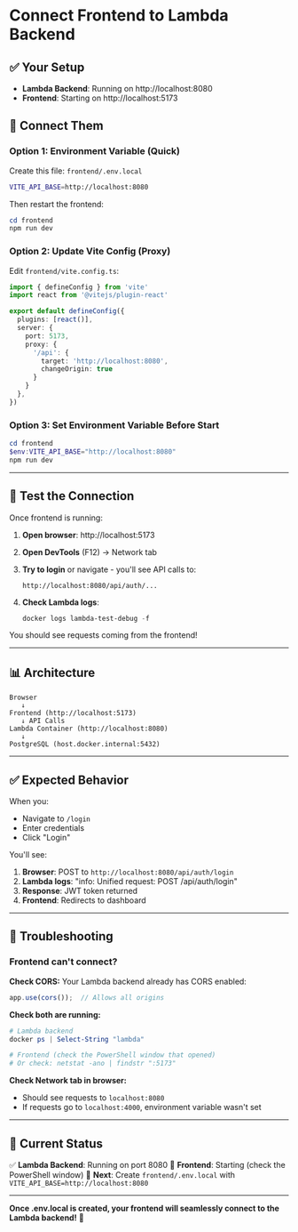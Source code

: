 # Connect Frontend to Lambda Backend

## ✅ Your Setup

- **Lambda Backend**: Running on http://localhost:8080
- **Frontend**: Starting on http://localhost:5173

## 🔌 Connect Them

### **Option 1: Environment Variable (Quick)**

Create this file: `frontend/.env.local`
```bash
VITE_API_BASE=http://localhost:8080
```

Then restart the frontend:
```powershell
cd frontend
npm run dev
```

### **Option 2: Update Vite Config (Proxy)**

Edit `frontend/vite.config.ts`:
```typescript
import { defineConfig } from 'vite'
import react from '@vitejs/plugin-react'

export default defineConfig({
  plugins: [react()],
  server: {
    port: 5173,
    proxy: {
      '/api': {
        target: 'http://localhost:8080',
        changeOrigin: true
      }
    }
  },
})
```

### **Option 3: Set Environment Variable Before Start**

```powershell
cd frontend
$env:VITE_API_BASE="http://localhost:8080"
npm run dev
```

---

## 🧪 Test the Connection

Once frontend is running:

1. **Open browser**: http://localhost:5173

2. **Open DevTools** (F12) → Network tab

3. **Try to login** or navigate - you'll see API calls to:
   ```
   http://localhost:8080/api/auth/...
   ```

4. **Check Lambda logs**:
   ```powershell
   docker logs lambda-test-debug -f
   ```

You should see requests coming from the frontend!

---

## 📊 Architecture

```
Browser
   ↓
Frontend (http://localhost:5173)
   ↓ API Calls
Lambda Container (http://localhost:8080)
   ↓
PostgreSQL (host.docker.internal:5432)
```

---

## ✅ Expected Behavior

When you:
- Navigate to `/login`
- Enter credentials
- Click "Login"

You'll see:
1. **Browser**: POST to `http://localhost:8080/api/auth/login`
2. **Lambda logs**: "info: Unified request: POST /api/auth/login"
3. **Response**: JWT token returned
4. **Frontend**: Redirects to dashboard

---

## 🐛 Troubleshooting

### Frontend can't connect?

**Check CORS:**
Your Lambda backend already has CORS enabled:
```javascript
app.use(cors());  // Allows all origins
```

**Check both are running:**
```powershell
# Lambda backend
docker ps | Select-String "lambda"

# Frontend (check the PowerShell window that opened)
# Or check: netstat -ano | findstr ":5173"
```

**Check Network tab in browser:**
- Should see requests to `localhost:8080`
- If requests go to `localhost:4000`, environment variable wasn't set

---

## 🎯 Current Status

✅ **Lambda Backend**: Running on port 8080
🔄 **Frontend**: Starting (check the PowerShell window)
📝 **Next**: Create `frontend/.env.local` with `VITE_API_BASE=http://localhost:8080`

---

**Once .env.local is created, your frontend will seamlessly connect to the Lambda backend!** 🚀
